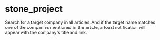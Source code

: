 # stone_project
Search for a target company in all articles. And if the target name matches one of the companies mentioned in the article, a toast notification will appear with the company's title and link.
